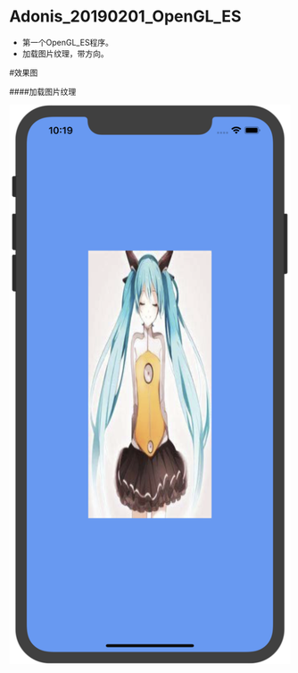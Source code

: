 # Adonis_20190201_OpenGL_ES
* 第一个OpenGL_ES程序。
* 加载图片纹理，带方向。


#效果图

####加载图片纹理

![加载图片纹理](https://github.com/HYAdonisCoding/Adonis_20190201_OpenGL_ES/blob/master/images/加载图片纹理.png)